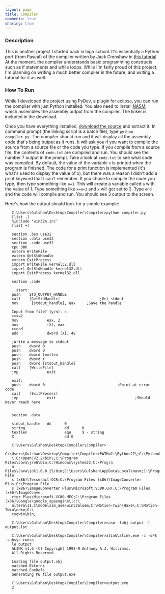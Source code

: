 ```yaml
---
layout: page
title: Compiler
comments: true
sharing: true
---
```

### Description

This is another project I started back in high school. It's essentially a Python port (from Pascal) of the compiler written by Jack Crenshaw in [this tutorial](http://compilers.iecc.com/crenshaw/). At the moment, the compiler understands basic programming constructs such as if statements and while loops. While I'm fairly proud of this project, I'm planning on writing a much better compiler in the future, and writing a tutorial for it as well.

### How To Run

While I developed the project using PyDev, a plugin for eclipse, you can run the compiler with just Python installed. You also need to install <a href="http://www.nasm.us/">NASM</a>, which assembles the assembly output from the compiler. The linker is included in the download.

Once you have everything installed, [download the source](http://www.mediafire.com/download.php?q1a5mdcxh23d414) and extract it. In command prompt (the linking script is a batch file), type `python compiler.py`. The compiler should run and it will display all the assembly code that's being output as it runs. It will ask you if you want to compile the source from a source file or the code you type. If you compile from a source file, the contents of `code.txt` are compiled and run. You should see the number 7 output in the prompt. Take a look at `code.txt` to see what code was compiled. By default, the value of the variable `x` is printed when the program is finished. The code for a print function is implemented (it's what's used to display the value of x), but there was a reason I didn't add a print keyword that I can't remember. If you chose to compile the code you type, then type something like `a=1`. This will create a variable called `a` with the value of 1. Type something like `x=a+2` and `x` will get set to 3. Type `end` and the code will compile and run. You should see 3 output to the screen.

Here's how the output should look for a simple example:


	   C:\Users\Gulshan\Desktop\Compiler\Compiler>python compiler.py
	   [list -]
	   %include 'win32n.inc'
	   [list +]

	   section .bss use32
	   section .data use32
	   section .code use32
       cpu 386
	   extern WriteFile
	   extern GetStdHandle
	   extern ExitProcess
	   import WriteFile kernel32.dll
	   import GetStdHandle kernel32.dll
	   import ExitProcess kernel32.dll

	   section .code

	   ..start:
	   push    STD_OUTPUT_HANDLE
	   call    [GetStdHandle]                  ;Get stdout
	   mov      [stdout_handle], eax     ;Save the handle

	   Input from file? (y/n): n
	   >>x=2
	   mov             eax, 2
	   mov             [X], eax
	   >>end
	   add             dword [X], 48

	   ;Write a message to stdout
	   push    dword 0
	   push    dword 0
	   push    dword textlen
	   push    dword X
	   push    dword [stdout_handle]
	   call    [WriteFile]
	   jmp             exit

	   exit:
	   push    dword 0                                 ;Point at error code
	   call    [ExitProcess]
	   jmp             exit                                    ;Should never reach here


	   section .data

	   stdout_handle   dd      0
	   string                  dd      0
	   textlen                 equ     $ - string
	   X                       dd 0

	   C:\Users\Gulshan\Desktop\Compiler\Compiler>
	   C:\Users\Gulshan\Desktop\Compiler\Compiler>PATH=C:\Python27\;C:\Python27\Scripts
	   \;C:\OpenCV2.2\bin\;C:\Program Files\Java\jre6\bin;C:\Windows\system32;C:\Progra
	   m Files\Java\jdk1.6.0_25/bin;C:\Users\Gulshan\AppData\Local\nasm;C:\Program File
	   s (x86)\Tesseract-OCR;C:\Program Files (x86)\ImageConverter Plus;C:\Program File
	   s (x86)\ImageConverter Plus\Microsoft.VC80.CRT;C:\Program Files (x86)\ImageConve
	   rter Plus\Microsoft.VC80.MFC;C:\Program Files (x86)\Google\google_appengine\;c:\
	   altera\11.1\modelsim_ase\win32aloem;C:\Motion-Twin\Haxe\;C:\Motion-Twin\neko;C:\
	   cygwin\bin;

	   C:\Users\Gulshan\Desktop\Compiler\Compiler>nasm -fobj output -l output.lst

	   C:\Users\Gulshan\Desktop\Compiler\Compiler>alink\alink.exe -c -oPE -subsys conso
	   le output
	   ALINK v1.6 (C) Copyright 1998-9 Anthony A.J. Williams.
	   All Rights Reserved

	   Loading file output.obj
	   matched Externs
	   matched ComDefs
	   Generating PE file output.exe

	   C:\Users\Gulshan\Desktop\Compiler\Compiler>output.exe
	   2
